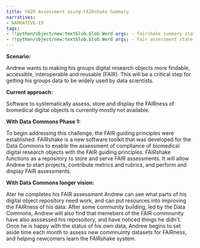 ```yaml
---
title: FAIR Assessment using FAIRshake Summary
narratives:
- NARRATIVE-19
tags:
- !!python/object/new:textblob.blob.Word args: - fairshake summary state:   string: fairshake summary   pos_tag: null
- !!python/object/new:textblob.blob.Word args: - fair assessment state:   string: fair assessment   pos_tag: null
---
```

**Scenario:**

Andrew wants to making his groups digital research objects more findable, accessible, interoperable and reusable (FAIR). This will be a critical step for getting his groups data to be widely used by data scientists.

**Current approach:**

Software to systematically assess, store and display the FAIRness of biomedical digital objects is currently mostly not available.

**With Data Commons Phase 1:**

To begin addressing this challenge, the FAIR guiding principles were established. FAIRshake is a new software toolkit that was developed for the Data Commons to enable the assessment of compliance of biomedical digital research objects with the FAIR guiding principles. FAIRshake functions as a repository to store and serve FAIR assessments. It will allow Andrew to start projects, contribute metrics and rubrics, and perform and display FAIR assessments.

**With Data Commons longer vision:**

Ater he completes his FAIR assessment Andrew can see what parts of his digital object repository need work, and can put resources into improving the FAIRness of his data. After some community building, led by the Data Commons, Andrew will also find that memebers of the FAIR commnunity have also asssessed his reposoitory, and have noticed things he didn't. Once he is happy with the status of his own data, Andrew begins to set aside time each month to assess new commnuinty datasets for FAIRness, and helping newcomers learn the FAIRshake system.